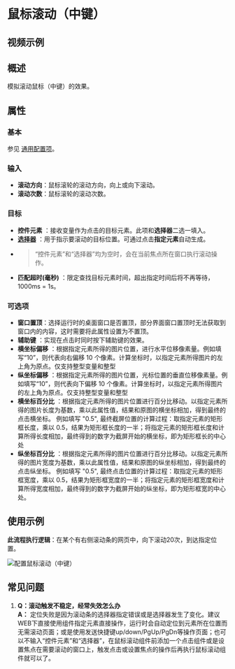 # 鼠标滚动（中键）

## 视频示例

## 概述

模拟滚动鼠标（中键）的效果。

## 属性

### 基本

参见 [通用配置项](../Appendix/CommonConfigurationItems.md)。

### 输入

- **滚动方向**：鼠标滚轮的滚动方向，向上或向下滚动。
- **滚动次数**：鼠标滚轮的滚动次数。

### 目标

- **控件元素** ：接收变量作为点击的目标元素。此项和**选择器**二选一填入。
- **[选择器](../Appendix/Selector.md?_v=v2020.4)** ：用于指示要滚动的目标位置。可通过点击**指定元素**自动生成。
- > “控件元素”和“选择器”均为空时，会在当前焦点所在窗口执行滚动操作。
- **匹配超时(毫秒)** ：限定查找目标元素时间，超出指定时间后将不再等待，1000ms = 1s。

### 可选项

- **窗口置顶**：选择运行时的桌面窗口是否置顶，部分界面窗口置顶时无法获取到窗口内的内容，这时需要将此属性设置为不置顶。
- **辅助键** ：实现在点击时同时按下辅助键的效果。
- **横坐标偏移** ：根据指定元素所得的图片位置，进行水平位移像素量。例如填写“10”，则代表向右偏移 10 个像素。计算坐标时，以指定元素所得图片的左上角为原点。仅支持整型变量和整型
- **纵坐标偏移** ：根据指定元素所得的图片位置，光标位置的垂直位移像素量。例如填写“10”，则代表向下偏移 10 个像素。计算坐标时，以指定元素所得图片的左上角为原点。仅支持整型变量和整型
- **横坐标百分比** ：根据指定元素所得的图片位置进行百分比移动。以指定元素所得的图片长度为基数，乘以此属性值，结果和原图的横坐标相加，得到最终的点击横坐标。
例如填写 "0.5", 最终截屏位置的计算过程：取指定元素的矩形框长度，乘以 0.5，结果为矩形框长度的一半；将指定元素的矩形框长度和计算所得长度相加，最终得到的数字为截屏开始的横坐标，即为矩形框长的中心处
- **纵坐标百分比** ：根据指定元素所得的图片位置进行百分比移动。以指定元素所得的图片宽度为基数，乘以此属性值，结果和原图的纵坐标相加，得到最终的点击纵坐标。
例如填写 "0.5", 最终点击位置的计算过程：取指定元素的矩形框宽度，乘以 0.5，结果为矩形框宽度的一半；将指定元素的矩形框宽度和计算所得宽度相加，最终得到的数字为截屏开始的纵坐标，即为矩形框宽的中心处。

## 使用示例

**此流程执行逻辑**：在某个有右侧滚动条的网页中，向下滚动20次，到达指定位置。

![配置鼠标滚动（中键）](https://docimages.blob.core.chinacloudapi.cn/images/Activities/wheel20211231.png)
## 常见问题

1. **Q：滚动触发不稳定，经常失效怎么办**</br>
**A：** 定位失败是因为滚动条的选择器指定错误或是选择器发生了变化。建议WEB下直接使用组件指定元素直接操作，运行时会自动定位到元素所在位置而无需滚动页面；或是使用发送快捷键up/down/PgUp/PgDn等操作页面；也可以不输入“控件元素”和“选择器”，在鼠标滚动组件前添加一个点击组件或是设置焦点在需要滚动的窗口上，触发点击或设置焦点的操作后再执行鼠标滚动组件就可以了。
